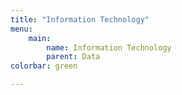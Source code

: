 ```yaml
---
title: "Information Technology"
menu:
    main:
        name: Information Technology
        parent: Data
colorbar: green

---
```

